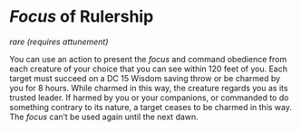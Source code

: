 # *Focus* of Rulership
*rare (requires attunement)*

You can use an action to present the *focus* and command obedience from each creature of your choice that you can see within 120 feet of you. Each target must succeed on a DC 15 Wisdom saving throw or be charmed by you for 8 hours. While charmed in this way, the creature regards you as its trusted leader. If harmed by you or your companions, or commanded to do something contrary to its nature, a target ceases to be charmed in this way. The *focus* can’t be used again until the next dawn.
